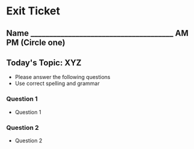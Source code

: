 
# Exit Ticket

## Name ______________________________________     AM               PM  (Circle one)

## Today's Topic: XYZ

- Please answer the following questions 
- Use correct spelling and grammar

### Question 1
- Question 1


### Question 2
- Question 2


